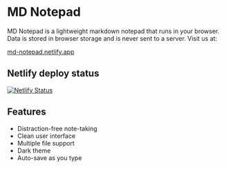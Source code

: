 # MD Notepad

MD Notepad is a lightweight markdown notepad that runs in your browser. Data is stored in browser storage and is never sent to a server. Visit us at:

[md-notepad.netlify.app](https://md-notepad.netlify.app/)

## Netlify deploy status

[![Netlify Status](https://api.netlify.com/api/v1/badges/9c457d40-1f37-4034-9e1d-b113acc19bf4/deploy-status)](https://app.netlify.com/sites/md-notepad/deploys)

## Features

- Distraction-free note-taking
- Clean user interface
- Multiple file support
- Dark theme
- Auto-save as you type